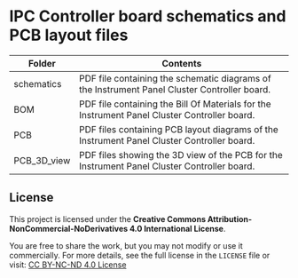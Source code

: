 # IPC Controller board schematics and PCB layout files  

|   Folder    |                                    Contents                                                  |
|-------------|----------------------------------------------------------------------------------------------|
| schematics  | PDF file containing the schematic diagrams of the Instrument Panel Cluster Controller board. |
| BOM         | PDF file containing the Bill Of Materials for the Instrument Panel Cluster Controller board. |
| PCB         | PDF files containing PCB layout diagrams of the Instrument Panel Cluster Controller board.   |
| PCB_3D_view | PDF files showing the 3D view of the PCB for the Instrument Panel Cluster Controller board.  |



## License

This project is licensed under the **Creative Commons Attribution-NonCommercial-NoDerivatives 4.0 International License**.

You are free to share the work, but you may not modify or use it commercially. For more details, see the full license in the `LICENSE` file or visit: [CC BY-NC-ND 4.0 License](https://creativecommons.org/licenses/by-nc-nd/4.0/)
